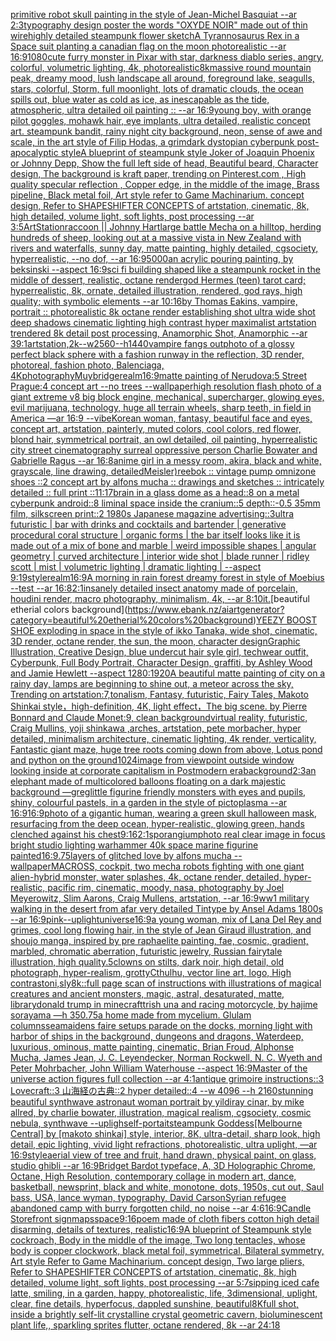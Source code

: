 [primitive robot skull painting in the style of Jean-Michel Basquiat --ar 2:3](https://www.ebank.nz/aiartgenerator?category=primitive%20robot%20skull%20painting%20in%20the%20style%20of%20Jean-Michel%20Basquiat%20--ar%202%3A3)[typography design poster the words "OXYDE NOIR" made out of thin wire](https://www.ebank.nz/aiartgenerator?category=typography%20design%20poster%20the%20words%20%22OXYDE%20NOIR%22%20made%20out%20of%20thin%20wire)[highly detailed steampunk flower sketch](https://www.ebank.nz/aiartgenerator?category=highly%20detailed%20steampunk%20flower%20sketch)[A Tyrannosaurus Rex in a Space suit planting a canadian flag on the moon photorealistic --ar 16:9](https://www.ebank.nz/aiartgenerator?category=A%20Tyrannosaurus%20Rex%20in%20a%20Space%20suit%20planting%20a%20canadian%20flag%20on%20the%20moon%20photorealistic%20--ar%2016%3A9)[1080](https://www.ebank.nz/aiartgenerator?category=1080)[cute furry monster in Pixar with star, darkness diablo series, angry, colorful, volumetric lighting, 4k, photorealistic](https://www.ebank.nz/aiartgenerator?category=cute%20furry%20monster%20in%20Pixar%20with%20star%2C%20darkness%20diablo%20series%2C%20angry%2C%20colorful%2C%20volumetric%20lighting%2C%204k%2C%20photorealistic)[8k](https://www.ebank.nz/aiartgenerator?category=8k)[massive round mountain peak, dreamy mood, lush landscape all around, foreground lake, seagulls, stars, colorful, Storm, full moonlight, lots of dramatic clouds, the ocean spills out, blue water as cold as ice, as inescapable as the tide, atmospheric, ultra detailed oil painting :: --ar 16:9](https://www.ebank.nz/aiartgenerator?category=massive%20round%20mountain%20peak%2C%20dreamy%20mood%2C%20lush%20landscape%20all%20around%2C%20foreground%20lake%2C%20seagulls%2C%20stars%2C%20colorful%2C%20Storm%2C%20full%20moonlight%2C%20lots%20of%20dramatic%20clouds%2C%20the%20ocean%20spills%20out%2C%20blue%20water%20as%20cold%20as%20ice%2C%20as%20inescapable%20as%20the%20tide%2C%20atmospheric%2C%20ultra%20detailed%20oil%20painting%20%3A%3A%20--ar%2016%3A9)[young boy, with orange pilot goggles, mohawk hair, eye implants, ultra detailed, realistic concept art. steampunk bandit, rainy night city background, neon, sense of awe and scale, in the art style of Filip Hodas, a grimdark dystopian cyberpunk post-apocalyptic style](https://www.ebank.nz/aiartgenerator?category=young%20boy%2C%20with%20orange%20pilot%20goggles%2C%20mohawk%20hair%2C%20eye%20implants%2C%20ultra%20detailed%2C%20realistic%20concept%20art.%20steampunk%20bandit%2C%20rainy%20night%20city%20background%2C%20neon%2C%20sense%20of%20awe%20and%20scale%2C%20in%20the%20art%20style%20of%20Filip%20Hodas%2C%20a%20grimdark%20dystopian%20cyberpunk%20post-apocalyptic%20style)[A blueprint of steampunk style Joker of Joaquin Phoenix or Johnny Depp,  Show the full left side of head,  Beautiful beard, Character design, The background is kraft paper,  trending on Pinterest.com  , High quality specular reflection ,  Copper  edge, in the middle of the image, Brass pipeline,  Black metal foil,  Art style refer to Game Machinarium.  concept design, Refer to SHAPESHIFTER CONCEPTS  of artstation, cinematic,  8k, high detailed,  volume light,  soft lights,  post processing    --ar 3:5](https://www.ebank.nz/aiartgenerator?category=A%20blueprint%20of%20steampunk%20style%20Joker%20of%20Joaquin%20Phoenix%20or%20Johnny%20Depp%2C%20%20Show%20the%20full%20left%20side%20of%20head%2C%20%20Beautiful%20beard%2C%20Character%20design%2C%20The%20background%20is%20kraft%20paper%2C%20%20trending%20on%20Pinterest.com%20%20%2C%20High%20quality%20specular%20reflection%20%2C%20%20Copper%20%20edge%2C%20in%20the%20middle%20of%20the%20image%2C%20Brass%20pipeline%2C%20%20Black%20metal%20foil%2C%20%20Art%20style%20refer%20to%20Game%20Machinarium.%20%20concept%20design%2C%20Refer%20to%20SHAPESHIFTER%20CONCEPTS%20%20of%20artstation%2C%20cinematic%2C%20%208k%2C%20high%20detailed%2C%20%20volume%20light%2C%20%20soft%20lights%2C%20%20post%20processing%20%20%20%20--ar%203%3A5)[ArtStation](https://www.ebank.nz/aiartgenerator?category=ArtStation)[raccoon || Johnny Hart](https://www.ebank.nz/aiartgenerator?category=raccoon%20%7C%7C%20Johnny%20Hart)[large battle Mecha on a hilltop, herding hundreds of sheep, looking out at a massive vista in New Zealand with rivers and waterfalls, sunny day, matte painting, highly detailed, cgsociety, hyperrealistic, --no dof, --ar 16:9](https://www.ebank.nz/aiartgenerator?category=large%20battle%20Mecha%20on%20a%20hilltop%2C%20herding%20hundreds%20of%20sheep%2C%20looking%20out%20at%20a%20massive%20vista%20in%20New%20Zealand%20with%20rivers%20and%20waterfalls%2C%20sunny%20day%2C%20matte%20painting%2C%20highly%20detailed%2C%20cgsociety%2C%20hyperrealistic%2C%20--no%20dof%2C%20--ar%2016%3A9)[5000](https://www.ebank.nz/aiartgenerator?category=5000)[an acrylic pouring painting, by beksinski --aspect 16:9](https://www.ebank.nz/aiartgenerator?category=an%20acrylic%20pouring%20painting%2C%20by%20beksinski%20--aspect%2016%3A9)[sci fi building shaped like a steampunk rocket in the middle of dessert, realistic, octane render](https://www.ebank.nz/aiartgenerator?category=sci%20fi%20building%20shaped%20like%20a%20steampunk%20rocket%20in%20the%20middle%20of%20dessert%2C%20realistic%2C%20octane%20render)[god Hermes (teen) tarot card; hyperrealistic, 8k, ornate, detailed illustration, rendered, god rays, high quality; with symbolic elements --ar 10:16](https://www.ebank.nz/aiartgenerator?category=god%20Hermes%20%28teen%29%20tarot%20card%3B%20hyperrealistic%2C%208k%2C%20ornate%2C%20detailed%20illustration%2C%20rendered%2C%20god%20rays%2C%20high%20quality%3B%20with%20symbolic%20elements%20--ar%2010%3A16)[by Thomas Eakins, vampire, portrait :: photorealistic 8k octane render establishing shot ultra wide shot deep shadows cinematic lighting high contrast  hyper maximalist artstation trendered 8k detail post processing, Anamorphic Shot, Anamorphic --ar 39:1](https://www.ebank.nz/aiartgenerator?category=by%20Thomas%20Eakins%2C%20vampire%2C%20portrait%20%3A%3A%20photorealistic%208k%20octane%20render%20establishing%20shot%20ultra%20wide%20shot%20deep%20shadows%20cinematic%20lighting%20high%20contrast%20%20hyper%20maximalist%20artstation%20trendered%208k%20detail%20post%20processing%2C%20Anamorphic%20Shot%2C%20Anamorphic%20--ar%2039%3A1)[artstation,2k--w2560--h1440](https://www.ebank.nz/aiartgenerator?category=artstation%2C2k--w2560--h1440)[vampire fangs out](https://www.ebank.nz/aiartgenerator?category=vampire%20fangs%20out)[photo of a glossy perfect black sphere with a fashion runway in the reflection, 3D render, photoreal, fashion photo, Balenciaga, 4K](https://www.ebank.nz/aiartgenerator?category=photo%20of%20a%20glossy%20perfect%20black%20sphere%20with%20a%20fashion%20runway%20in%20the%20reflection%2C%203D%20render%2C%20photoreal%2C%20fashion%20photo%2C%20Balenciaga%2C%204K)[photography](https://www.ebank.nz/aiartgenerator?category=photography)[Muybridge](https://www.ebank.nz/aiartgenerator?category=Muybridge)[realm](https://www.ebank.nz/aiartgenerator?category=realm)[16:9](https://www.ebank.nz/aiartgenerator?category=16%3A9)[matte painting of Nerudova:5 Street Prague:4 concept art --no trees --wallpaper](https://www.ebank.nz/aiartgenerator?category=matte%20painting%20of%20Nerudova%3A5%20Street%20Prague%3A4%20concept%20art%20--no%20trees%20--wallpaper)[high resolution flash photo of a giant extreme v8 big block engine, mechanical, supercharger, glowing eyes, evil marijuana, technology, huge all terrain wheels, sharp teeth, in field in America —ar 16:9 --vibe](https://www.ebank.nz/aiartgenerator?category=high%20resolution%20flash%20photo%20of%20a%20giant%20extreme%20v8%20big%20block%20engine%2C%20mechanical%2C%20supercharger%2C%20glowing%20eyes%2C%20evil%20marijuana%2C%20technology%2C%20huge%20all%20terrain%20wheels%2C%20sharp%20teeth%2C%20in%20field%20in%20America%20%E2%80%94ar%2016%3A9%20--vibe)[Korean woman, fantasy, beautiful face and eyes, concept art, artstation, painterly, muted colors, cool colors, red flower, blond hair, symmetrical portrait, an owl detailed, oil painting, hyperrealistic city street cinematography surreal oppressive person Charlie Bowater and Gabrielle Ragus --ar 16:8](https://www.ebank.nz/aiartgenerator?category=Korean%20woman%2C%20fantasy%2C%20beautiful%20face%20and%20eyes%2C%20concept%20art%2C%20artstation%2C%20painterly%2C%20muted%20colors%2C%20cool%20colors%2C%20red%20flower%2C%20blond%20hair%2C%20symmetrical%20portrait%2C%20an%20owl%20detailed%2C%20oil%20painting%2C%20hyperrealistic%20city%20street%20cinematography%20surreal%20oppressive%20person%20Charlie%20Bowater%20and%20Gabrielle%20Ragus%20--ar%2016%3A8)[anime girl in a messy room, akira, black and white, grayscale, line drawing, detailed](https://www.ebank.nz/aiartgenerator?category=anime%20girl%20in%20a%20messy%20room%2C%20akira%2C%20black%20and%20white%2C%20grayscale%2C%20line%20drawing%2C%20detailed)[Meisler)](https://www.ebank.nz/aiartgenerator?category=Meisler%29)[reebok :: vintage pump omnizone shoes ::2 concept art by alfons mucha :: drawings and sketches :: intricately detailed :: full print ::](https://www.ebank.nz/aiartgenerator?category=reebok%20%3A%3A%20vintage%20pump%20omnizone%20shoes%20%3A%3A2%20concept%20art%20by%20alfons%20mucha%20%3A%3A%20drawings%20and%20sketches%20%3A%3A%20intricately%20detailed%20%3A%3A%20full%20print%20%3A%3A)[11:17](https://www.ebank.nz/aiartgenerator?category=11%3A17)[brain in a glass dome as a head::8 on a metal cyberpunk android::8 liminal space inside the cranium::5 depth::-0.5 35mm film, silkscreen print::2 1980s Japanese magazine advertising::3](https://www.ebank.nz/aiartgenerator?category=brain%20in%20a%20glass%20dome%20as%20a%20head%3A%3A8%20on%20a%20metal%20cyberpunk%20android%3A%3A8%20liminal%20space%20inside%20the%20cranium%3A%3A5%20depth%3A%3A-0.5%2035mm%20film%2C%20silkscreen%20print%3A%3A2%201980s%20Japanese%20magazine%20advertising%3A%3A3)[ultra futuristic | bar with drinks and cocktails and bartender | generative procedural coral structure | organic forms | the bar itself looks like it is made out of a mix of bone and marble | weird impossible shapes | angular geometry | curved architecture | interior wide shot | blade  runner | ridley scott | mist | volumetric lighting | dramatic lighting | --aspect 9:19](https://www.ebank.nz/aiartgenerator?category=ultra%20futuristic%20%7C%20bar%20with%20drinks%20and%20cocktails%20and%20bartender%20%7C%20generative%20procedural%20coral%20structure%20%7C%20organic%20forms%20%7C%20the%20bar%20itself%20looks%20like%20it%20is%20made%20out%20of%20a%20mix%20of%20bone%20and%20marble%20%7C%20weird%20impossible%20shapes%20%7C%20angular%20geometry%20%7C%20curved%20architecture%20%7C%20interior%20wide%20shot%20%7C%20blade%20%20runner%20%7C%20ridley%20scott%20%7C%20mist%20%7C%20volumetric%20lighting%20%7C%20dramatic%20lighting%20%7C%20--aspect%209%3A19)[style](https://www.ebank.nz/aiartgenerator?category=style)[realm](https://www.ebank.nz/aiartgenerator?category=realm)[16:9](https://www.ebank.nz/aiartgenerator?category=16%3A9)[A morning in rain forest dreamy forest in style of Moebius --test --ar 16:8](https://www.ebank.nz/aiartgenerator?category=A%20morning%20in%20rain%20forest%20dreamy%20forest%20in%20style%20of%20Moebius%20--test%20--ar%2016%3A8)[2:1](https://www.ebank.nz/aiartgenerator?category=2%3A1)[insanely detailed insect anatomy made of porcelain, houdini render, macro photography, minimalism, 4k, --ar 8:10](https://www.ebank.nz/aiartgenerator?category=insanely%20detailed%20insect%20anatomy%20made%20of%20porcelain%2C%20houdini%20render%2C%20macro%20photography%2C%20minimalism%2C%204k%2C%20--ar%208%3A10)[it.](https://www.ebank.nz/aiartgenerator?category=it.)[beautiful etherial colors background](https://www.ebank.nz/aiartgenerator?category=beautiful%20etherial%20colors%20background)[YEEZY BOOST SHOE exploding in space in the style of ikko Tanaka, wide shot, cinematic, 3D render, octane render, the sun, the moon, character design](https://www.ebank.nz/aiartgenerator?category=YEEZY%20BOOST%20SHOE%20exploding%20in%20space%20in%20the%20style%20of%20ikko%20Tanaka%2C%20wide%20shot%2C%20cinematic%2C%203D%20render%2C%20octane%20render%2C%20the%20sun%2C%20the%20moon%2C%20character%20design)[Graphic Illustration, Creative Design, blue undercut hair syle girl, techwear outfit, Cyberpunk, Full Body Portrait, Character Design, graffiti, by Ashley Wood and Jamie Hewlett --aspect 1280:1920](https://www.ebank.nz/aiartgenerator?category=Graphic%20Illustration%2C%20Creative%20Design%2C%20blue%20undercut%20hair%20syle%20girl%2C%20techwear%20outfit%2C%20Cyberpunk%2C%20Full%20Body%20Portrait%2C%20Character%20Design%2C%20graffiti%2C%20by%20Ashley%20Wood%20and%20Jamie%20Hewlett%20--aspect%201280%3A1920)[A beautiful matte painting of city on a rainy day, lamps are beginning to shine out, a meteor across the sky, Trending on artstation:7,tonalism, Fantasy, futuristic, Fairy Tales, Makoto Shinkai style，high-definition, 4K, light effect，The big scene. by Pierre Bonnard and Claude Monet:9, clean background](https://www.ebank.nz/aiartgenerator?category=A%20beautiful%20matte%20painting%20of%20city%20on%20a%20rainy%20day%2C%20lamps%20are%20beginning%20to%20shine%20out%2C%20a%20meteor%20across%20the%20sky%2C%20Trending%20on%20artstation%3A7%2Ctonalism%2C%20Fantasy%2C%20futuristic%2C%20Fairy%20Tales%2C%20Makoto%20Shinkai%20style%EF%BC%8Chigh-definition%2C%204K%2C%20light%20effect%EF%BC%8CThe%20big%20scene.%20by%20Pierre%20Bonnard%20and%20Claude%20Monet%3A9%2C%20clean%20background)[virtual reality, futuristic, Craig Mullins, yoji shinkawa ,arches, artstation, pete morbacher, hyper detailed, minimalism architecture, cinematic lighting, 4k render, verticality, Fantastic giant maze, huge tree roots coming down from above, Lotus pond and python on the ground](https://www.ebank.nz/aiartgenerator?category=virtual%20reality%2C%20futuristic%2C%20Craig%20Mullins%2C%20yoji%20shinkawa%20%2Carches%2C%20artstation%2C%20pete%20morbacher%2C%20hyper%20detailed%2C%20minimalism%20architecture%2C%20cinematic%20lighting%2C%204k%20render%2C%20verticality%2C%20Fantastic%20giant%20maze%2C%20huge%20tree%20roots%20coming%20down%20from%20above%2C%20Lotus%20pond%20and%20python%20on%20the%20ground)[1024](https://www.ebank.nz/aiartgenerator?category=1024)[image from viewpoint outside window looking inside at corporate capitalism in Postmodern era](https://www.ebank.nz/aiartgenerator?category=image%20from%20viewpoint%20outside%20window%20looking%20inside%20at%20corporate%20capitalism%20in%20Postmodern%20era)[background](https://www.ebank.nz/aiartgenerator?category=background)[2:3](https://www.ebank.nz/aiartgenerator?category=2%3A3)[an elephant made of multicolored balloons floating on a dark majestic background —greg](https://www.ebank.nz/aiartgenerator?category=an%20elephant%20made%20of%20multicolored%20balloons%20floating%20on%20a%20dark%20majestic%20background%20%E2%80%94greg)[little figurine friendly monsters with eyes and pupils, shiny, colourful pastels, in a garden in the style of pictoplasma --ar 16:9](https://www.ebank.nz/aiartgenerator?category=little%20figurine%20friendly%20monsters%20with%20eyes%20and%20pupils%2C%20shiny%2C%20colourful%20pastels%2C%20in%20a%20garden%20in%20the%20style%20of%20pictoplasma%20--ar%2016%3A9)[16:9](https://www.ebank.nz/aiartgenerator?category=16%3A9)[photo of a gigantic human, wearing a green skull halloween mask, resurfacing from the deep ocean, hyper-realistic, glowing green, hands clenched against his chest](https://www.ebank.nz/aiartgenerator?category=photo%20of%20a%20gigantic%20human%2C%20wearing%20a%20green%20skull%20halloween%20mask%2C%20resurfacing%20from%20the%20deep%20ocean%2C%20hyper-realistic%2C%20glowing%20green%2C%20hands%20clenched%20against%20his%20chest)[9:16](https://www.ebank.nz/aiartgenerator?category=9%3A16)[2:1](https://www.ebank.nz/aiartgenerator?category=2%3A1)[sporangium](https://www.ebank.nz/aiartgenerator?category=sporangium)[photo real clear image  in focus bright studio lighting warhammer 40k space marine figurine painted](https://www.ebank.nz/aiartgenerator?category=photo%20real%20clear%20image%20%20in%20focus%20bright%20studio%20lighting%20warhammer%2040k%20space%20marine%20figurine%20painted)[16:9](https://www.ebank.nz/aiartgenerator?category=16%3A9)[.75](https://www.ebank.nz/aiartgenerator?category=.75)[layers of glitched love by alfons mucha --wallpaper](https://www.ebank.nz/aiartgenerator?category=layers%20of%20glitched%20love%20by%20alfons%20mucha%20--wallpaper)[MACROSS, cockpit, two mecha robots fighting with one giant alien-hybrid monster, water splashes, 4k, octane render, detailed, hyper-realistic, pacific rim, cinematic, moody, nasa, photography by Joel Meyerowitz, Slim Aarons, Craig Mullens, artstation, --ar 16:9](https://www.ebank.nz/aiartgenerator?category=MACROSS%2C%20cockpit%2C%20two%20mecha%20robots%20fighting%20with%20one%20giant%20alien-hybrid%20monster%2C%20water%20splashes%2C%204k%2C%20octane%20render%2C%20detailed%2C%20hyper-realistic%2C%20pacific%20rim%2C%20cinematic%2C%20moody%2C%20nasa%2C%20photography%20by%20Joel%20Meyerowitz%2C%20Slim%20Aarons%2C%20Craig%20Mullens%2C%20artstation%2C%20--ar%2016%3A9)[ww1 military  walking in the desert from afar  very detailed Tintype by Ansel Adams 1800s --ar 16:9](https://www.ebank.nz/aiartgenerator?category=ww1%20military%20%20walking%20in%20the%20desert%20from%20afar%20%20very%20detailed%20Tintype%20by%20Ansel%20Adams%201800s%20--ar%2016%3A9)[pink](https://www.ebank.nz/aiartgenerator?category=pink)[--uplight](https://www.ebank.nz/aiartgenerator?category=--uplight)[universe](https://www.ebank.nz/aiartgenerator?category=universe)[16:9](https://www.ebank.nz/aiartgenerator?category=16%3A9)[a young woman, mix of Lana Del Rey and grimes, cool long flowing hair, in the style of Jean Giraud illustration, and shoujo manga, inspired by pre raphaelite painting, fae, cosmic, gradient, marbled, chromatic aberration, futuristic jewelry, Russian fairytale illustration, high quality](https://www.ebank.nz/aiartgenerator?category=a%20young%20woman%2C%20mix%20of%20Lana%20Del%20Rey%20and%20grimes%2C%20cool%20long%20flowing%20hair%2C%20in%20the%20style%20of%20Jean%20Giraud%20illustration%2C%20and%20shoujo%20manga%2C%20inspired%20by%20pre%20raphaelite%20painting%2C%20fae%2C%20cosmic%2C%20gradient%2C%20marbled%2C%20chromatic%20aberration%2C%20futuristic%20jewelry%2C%20Russian%20fairytale%20illustration%2C%20high%20quality)[.5](https://www.ebank.nz/aiartgenerator?category=.5)[clowns on stilts, dark noir, high detail, old photograph, hyper-realism, grotty](https://www.ebank.nz/aiartgenerator?category=clowns%20on%20stilts%2C%20dark%20noir%2C%20high%20detail%2C%20old%20photograph%2C%20hyper-realism%2C%20grotty)[Cthulhu, vector line art, logo, High contrast](https://www.ebank.nz/aiartgenerator?category=Cthulhu%2C%20vector%20line%20art%2C%20logo%2C%20High%20contrast)[oni,sly](https://www.ebank.nz/aiartgenerator?category=oni%2Csly)[8k::](https://www.ebank.nz/aiartgenerator?category=8k%3A%3A)[full page scan of instructions with illustrations of magical creatures and ancient monsters, magic, astral, desaturated, matte, library](https://www.ebank.nz/aiartgenerator?category=full%20page%20scan%20of%20instructions%20with%20illustrations%20of%20magical%20creatures%20and%20ancient%20monsters%2C%20magic%2C%20astral%2C%20desaturated%2C%20matte%2C%20library)[donald trump in minecraft](https://www.ebank.nz/aiartgenerator?category=donald%20trump%20in%20minecraft)[trish una and racing motorcycle, by hajime sorayama —h 350](https://www.ebank.nz/aiartgenerator?category=trish%20una%20and%20racing%20motorcycle%2C%20by%20hajime%20sorayama%20%E2%80%94h%20350)[.75](https://www.ebank.nz/aiartgenerator?category=.75)[a home made from mycelium. Glulam columns](https://www.ebank.nz/aiartgenerator?category=a%20home%20made%20from%20mycelium.%20Glulam%20columns)[seamaidens faire setups parade on the docks, morning light with harbor of ships in the background, dungeons and dragons, Waterdeep, luxurious, ominous, matte painting, cinematic, Brian Froud, Alphonse Mucha, James Jean, J. C. Leyendecker, Norman Rockwell, N. C. Wyeth and Peter Mohrbacher, John William Waterhouse --aspect 16:9](https://www.ebank.nz/aiartgenerator?category=seamaidens%20faire%20setups%20parade%20on%20the%20docks%2C%20morning%20light%20with%20harbor%20of%20ships%20in%20the%20background%2C%20dungeons%20and%20dragons%2C%20Waterdeep%2C%20luxurious%2C%20ominous%2C%20matte%20painting%2C%20cinematic%2C%20Brian%20Froud%2C%20Alphonse%20Mucha%2C%20James%20Jean%2C%20J.%20C.%20Leyendecker%2C%20Norman%20Rockwell%2C%20N.%20C.%20Wyeth%20and%20Peter%20Mohrbacher%2C%20John%20William%20Waterhouse%20--aspect%2016%3A9)[Master of the universe action figures full collection  --ar 4:1](https://www.ebank.nz/aiartgenerator?category=Master%20of%20the%20universe%20action%20figures%20full%20collection%20%20--ar%204%3A1)[antique grimoire instructions::3 Lovecraft::3 山海経の古典::2 hyper detailed::4 --w 4096 --h 2160](https://www.ebank.nz/aiartgenerator?category=antique%20grimoire%20instructions%3A%3A3%20Lovecraft%3A%3A3%20%E5%B1%B1%E6%B5%B7%E7%B5%8C%E3%81%AE%E5%8F%A4%E5%85%B8%3A%3A2%20hyper%20detailed%3A%3A4%20--w%204096%20--h%202160)[stunning beautiful synthwave astronaut woman portrait by yildiray cinar, by mike allred, by charlie bowater, illustration, magical realism, cgsociety, cosmic nebula, synthwave --upligh](https://www.ebank.nz/aiartgenerator?category=stunning%20beautiful%20synthwave%20astronaut%20woman%20portrait%20by%20yildiray%20cinar%2C%20by%20mike%20allred%2C%20by%20charlie%20bowater%2C%20illustration%2C%20magical%20realism%2C%20cgsociety%2C%20cosmic%20nebula%2C%20synthwave%20--upligh)[self-portait](https://www.ebank.nz/aiartgenerator?category=self-portait)[steampunk Goddess](https://www.ebank.nz/aiartgenerator?category=steampunk%20Goddess)[[Melbourne Central] by [makoto shinkai] style, interior, 8K, ultra-detail, sharp look, high detail, epic lighting, vivid light refractions, photorealistic, ultra uplight, —ar 16:9](https://www.ebank.nz/aiartgenerator?category=%5BMelbourne%20Central%5D%20by%20%5Bmakoto%20shinkai%5D%20style%2C%20interior%2C%208K%2C%20ultra-detail%2C%20sharp%20look%2C%20high%20detail%2C%20epic%20lighting%2C%20vivid%20light%20refractions%2C%20photorealistic%2C%20ultra%20uplight%2C%20%E2%80%94ar%2016%3A9)[style](https://www.ebank.nz/aiartgenerator?category=style)[aerial view of tree and fruit, hand drawn, physical paint, on glass, studio ghibli --ar 16:9](https://www.ebank.nz/aiartgenerator?category=aerial%20view%20of%20tree%20and%20fruit%2C%20hand%20drawn%2C%20physical%20paint%2C%20on%20glass%2C%20studio%20ghibli%20--ar%2016%3A9)[Bridget Bardot typeface, A, 3D Holographic Chrome, Octane, High Resolution, contemporary collage in modern art, dance, basketball, newsprint, black and white, monotone, dots, 1950s, cut out, Saul bass, USA, lance wyman, typography, David Carson](https://www.ebank.nz/aiartgenerator?category=Bridget%20Bardot%20typeface%2C%20A%2C%203D%20Holographic%20Chrome%2C%20Octane%2C%20High%20Resolution%2C%20contemporary%20collage%20in%20modern%20art%2C%20dance%2C%20basketball%2C%20newsprint%2C%20black%20and%20white%2C%20monotone%2C%20dots%2C%201950s%2C%20cut%20out%2C%20Saul%20bass%2C%20USA%2C%20lance%20wyman%2C%20typography%2C%20David%20Carson)[Syrian refugee abandoned camp with burry forgotten child,  no noise --ar 4:6](https://www.ebank.nz/aiartgenerator?category=Syrian%20refugee%20abandoned%20camp%20with%20burry%20forgotten%20child%2C%20%20no%20noise%20--ar%204%3A6)[16:9](https://www.ebank.nz/aiartgenerator?category=16%3A9)[Candle Storefront sign](https://www.ebank.nz/aiartgenerator?category=Candle%20Storefront%20sign)[maps](https://www.ebank.nz/aiartgenerator?category=maps)[space](https://www.ebank.nz/aiartgenerator?category=space)[9:16](https://www.ebank.nz/aiartgenerator?category=9%3A16)[poem made of cloth fibers cotton high detail disarming, details of textures, realistic](https://www.ebank.nz/aiartgenerator?category=poem%20made%20of%20cloth%20fibers%20cotton%20high%20detail%20disarming%2C%20details%20of%20textures%2C%20realistic)[16:9](https://www.ebank.nz/aiartgenerator?category=16%3A9)[A blueprint of Steampunk style cockroach,   Body in the middle of the image,  Two long tentacles,  whose body is copper clockwork, black metal foil, symmetrical,  Bilateral symmetry,  Art style Refer to Game Machinarium.  concept design, Two large pliers, Refer to SHAPESHIFTER CONCEPTS  of artstation, cinematic,  8k, high detailed,  volume light,  soft lights,  post processing    --ar 5:7](https://www.ebank.nz/aiartgenerator?category=A%20blueprint%20of%20Steampunk%20style%20cockroach%2C%20%20%20Body%20in%20the%20middle%20of%20the%20image%2C%20%20Two%20long%20tentacles%2C%20%20whose%20body%20is%20copper%20clockwork%2C%20black%20metal%20foil%2C%20symmetrical%2C%20%20Bilateral%20symmetry%2C%20%20Art%20style%20Refer%20to%20Game%20Machinarium.%20%20concept%20design%2C%20Two%20large%20pliers%2C%20Refer%20to%20SHAPESHIFTER%20CONCEPTS%20%20of%20artstation%2C%20cinematic%2C%20%208k%2C%20high%20detailed%2C%20%20volume%20light%2C%20%20soft%20lights%2C%20%20post%20processing%20%20%20%20--ar%205%3A7)[sipping iced cafe latte, smiling, in a garden, happy, photorealistic, life, 3dimensional, uplight, clear, fine details, hyperfocus, dappled sunshine, beautiful](https://www.ebank.nz/aiartgenerator?category=sipping%20iced%20cafe%20latte%2C%20smiling%2C%20in%20a%20garden%2C%20happy%2C%20photorealistic%2C%20life%2C%203dimensional%2C%20uplight%2C%20clear%2C%20fine%20details%2C%20hyperfocus%2C%20dappled%20sunshine%2C%20beautiful)[8K](https://www.ebank.nz/aiartgenerator?category=8K)[full shot, inside a brightly self-lit crystalline crystal geometric cavern, bioluminescent plant life,, sparkling sprites flutter, octane rendered, 8k --ar 24:18](https://www.ebank.nz/aiartgenerator?category=full%20shot%2C%20inside%20a%20brightly%20self-lit%20crystalline%20crystal%20geometric%20cavern%2C%20bioluminescent%20plant%20life%2C%2C%20sparkling%20sprites%20flutter%2C%20octane%20rendered%2C%208k%20--ar%2024%3A18)